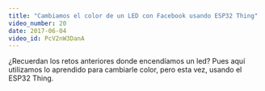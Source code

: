 ```yaml
---
title: "Cambiamos el color de un LED con Facebook usando ESP32 Thing"
video_number: 20
date: 2017-06-04
video_id: PcV2nW3DanA
---
```

¿Recuerdan los retos anteriores donde encendíamos un led? Pues aquí utilizamos lo aprendido para cambiarle color, pero esta vez, usando el ESP32 Thing.
